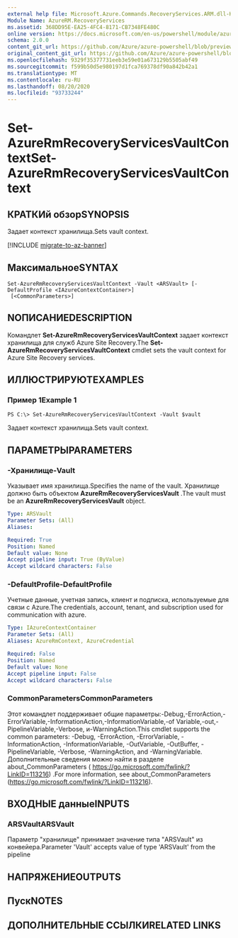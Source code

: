 ```yaml
---
external help file: Microsoft.Azure.Commands.RecoveryServices.ARM.dll-Help.xml
Module Name: AzureRM.RecoveryServices
ms.assetid: 368DD95E-EA25-4FC4-8171-CB7348FE480C
online version: https://docs.microsoft.com/en-us/powershell/module/azurerm.recoveryservices/set-azurermrecoveryservicesvaultcontext
schema: 2.0.0
content_git_url: https://github.com/Azure/azure-powershell/blob/preview/src/ResourceManager/RecoveryServices/Commands.RecoveryServices/help/Set-AzureRmRecoveryServicesVaultContext.md
original_content_git_url: https://github.com/Azure/azure-powershell/blob/preview/src/ResourceManager/RecoveryServices/Commands.RecoveryServices/help/Set-AzureRmRecoveryServicesVaultContext.md
ms.openlocfilehash: 9329f35377731eeb3e59e01a673129b5505abf49
ms.sourcegitcommit: f599b50d5e980197d1fca769378df90a842b42a1
ms.translationtype: MT
ms.contentlocale: ru-RU
ms.lasthandoff: 08/20/2020
ms.locfileid: "93733244"
---
```

# <span data-ttu-id="d6605-101">Set-AzureRmRecoveryServicesVaultContext</span><span class="sxs-lookup"><span data-stu-id="d6605-101">Set-AzureRmRecoveryServicesVaultContext</span></span>

## <span data-ttu-id="d6605-102">КРАТКИй обзор</span><span class="sxs-lookup"><span data-stu-id="d6605-102">SYNOPSIS</span></span>
<span data-ttu-id="d6605-103">Задает контекст хранилища.</span><span class="sxs-lookup"><span data-stu-id="d6605-103">Sets vault context.</span></span>

[!INCLUDE [migrate-to-az-banner](../../includes/migrate-to-az-banner.md)]

## <span data-ttu-id="d6605-104">Максимальное</span><span class="sxs-lookup"><span data-stu-id="d6605-104">SYNTAX</span></span>

```
Set-AzureRmRecoveryServicesVaultContext -Vault <ARSVault> [-DefaultProfile <IAzureContextContainer>]
 [<CommonParameters>]
```

## <span data-ttu-id="d6605-105">NОПИСАНИЕ</span><span class="sxs-lookup"><span data-stu-id="d6605-105">DESCRIPTION</span></span>
<span data-ttu-id="d6605-106">Командлет **Set-AzureRmRecoveryServicesVaultContext** задает контекст хранилища для служб Azure Site Recovery.</span><span class="sxs-lookup"><span data-stu-id="d6605-106">The **Set-AzureRmRecoveryServicesVaultContext** cmdlet sets the vault context for Azure Site Recovery services.</span></span>

## <span data-ttu-id="d6605-107">ИЛЛЮСТРИРУЮТ</span><span class="sxs-lookup"><span data-stu-id="d6605-107">EXAMPLES</span></span>

### <span data-ttu-id="d6605-108">Пример 1</span><span class="sxs-lookup"><span data-stu-id="d6605-108">Example 1</span></span>
```
PS C:\> Set-AzureRmRecoveryServicesVaultContext -Vault $vault
```

<span data-ttu-id="d6605-109">Задает контекст хранилища.</span><span class="sxs-lookup"><span data-stu-id="d6605-109">Sets vault context.</span></span>

## <span data-ttu-id="d6605-110">ПАРАМЕТРЫ</span><span class="sxs-lookup"><span data-stu-id="d6605-110">PARAMETERS</span></span>

### <span data-ttu-id="d6605-111">-Хранилище</span><span class="sxs-lookup"><span data-stu-id="d6605-111">-Vault</span></span>
<span data-ttu-id="d6605-112">Указывает имя хранилища.</span><span class="sxs-lookup"><span data-stu-id="d6605-112">Specifies the name of the vault.</span></span>
<span data-ttu-id="d6605-113">Хранилище должно быть объектом **AzureRmRecoveryServicesVault** .</span><span class="sxs-lookup"><span data-stu-id="d6605-113">The vault must be an **AzureRmRecoveryServicesVault** object.</span></span>

```yaml
Type: ARSVault
Parameter Sets: (All)
Aliases: 

Required: True
Position: Named
Default value: None
Accept pipeline input: True (ByValue)
Accept wildcard characters: False
```

### <span data-ttu-id="d6605-114">-DefaultProfile</span><span class="sxs-lookup"><span data-stu-id="d6605-114">-DefaultProfile</span></span>
<span data-ttu-id="d6605-115">Учетные данные, учетная запись, клиент и подписка, используемые для связи с Azure.</span><span class="sxs-lookup"><span data-stu-id="d6605-115">The credentials, account, tenant, and subscription used for communication with azure.</span></span>

```yaml
Type: IAzureContextContainer
Parameter Sets: (All)
Aliases: AzureRmContext, AzureCredential

Required: False
Position: Named
Default value: None
Accept pipeline input: False
Accept wildcard characters: False
```

### <span data-ttu-id="d6605-116">CommonParameters</span><span class="sxs-lookup"><span data-stu-id="d6605-116">CommonParameters</span></span>
<span data-ttu-id="d6605-117">Этот командлет поддерживает общие параметры:-Debug,-ErrorAction,-ErrorVariable,-InformationAction,-InformationVariable,-of Variable,-out,-PipelineVariable,-Verbose, и-WarningAction.</span><span class="sxs-lookup"><span data-stu-id="d6605-117">This cmdlet supports the common parameters: -Debug, -ErrorAction, -ErrorVariable, -InformationAction, -InformationVariable, -OutVariable, -OutBuffer, -PipelineVariable, -Verbose, -WarningAction, and -WarningVariable.</span></span> <span data-ttu-id="d6605-118">Дополнительные сведения можно найти в разделе about_CommonParameters ( https://go.microsoft.com/fwlink/?LinkID=113216) .</span><span class="sxs-lookup"><span data-stu-id="d6605-118">For more information, see about_CommonParameters (https://go.microsoft.com/fwlink/?LinkID=113216).</span></span>

## <span data-ttu-id="d6605-119">ВХОДНЫЕ данные</span><span class="sxs-lookup"><span data-stu-id="d6605-119">INPUTS</span></span>

### <span data-ttu-id="d6605-120">ARSVault</span><span class="sxs-lookup"><span data-stu-id="d6605-120">ARSVault</span></span>
<span data-ttu-id="d6605-121">Параметр "хранилище" принимает значение типа "ARSVault" из конвейера.</span><span class="sxs-lookup"><span data-stu-id="d6605-121">Parameter 'Vault' accepts value of type 'ARSVault' from the pipeline</span></span>

## <span data-ttu-id="d6605-122">НАПРЯЖЕНИЕ</span><span class="sxs-lookup"><span data-stu-id="d6605-122">OUTPUTS</span></span>

## <span data-ttu-id="d6605-123">Пуск</span><span class="sxs-lookup"><span data-stu-id="d6605-123">NOTES</span></span>

## <span data-ttu-id="d6605-124">ДОПОЛНИТЕЛЬНЫЕ ССЫЛКИ</span><span class="sxs-lookup"><span data-stu-id="d6605-124">RELATED LINKS</span></span>

